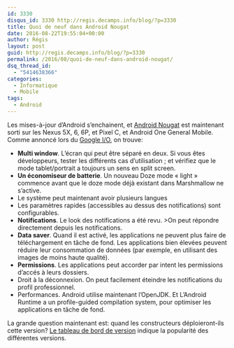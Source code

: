 ```yaml
---
id: 3330
disqus_id: 3330 http://regis.decamps.info/blog/?p=3330
title: Quoi de neuf dans Android Nougat
date: 2016-08-22T19:55:04+00:00
author: Régis
layout: post
guid: http://regis.decamps.info/blog/?p=3330
permalink: /2016/08/quoi-de-neuf-dans-android-nougat/
dsq_thread_id:
  - "5414638366"
categories:
  - Informatique
  - Mobile
tags:
  - Android
---
```

Les mises-à-jour d’Android s’enchainent, et [Android Nougat](https://www.android.com/versions/nougat-7-0/) est maintenant sorti sur les Nexus 5X, 6, 6P, et Pixel C, et Android One General Mobile. Comme annoncé lors du [Google I/O](http://regis.decamps.info/blog/2016/05/google-io-2016/), on trouve:

  * **Multi window**. L’écran qui peut être séparé en deux. Si vous êtes développeurs, tester les différents cas d’utilisation ; et vérifiez que le mode tablet/portrait a toujours un sens en split screen.
  * **Un économiseur de batterie**. Un nouveau Doze mode « light » commence avant que le doze mode déjà existant dans Marshmallow ne s’active.
  * Le système peut maintenant avoir plusieurs langues
  * Les paramètres rapides (accessibles au dessus des notifications) sont configurables.
  * **Notifications**. Le look des notifications a été revu. >On peut répondre directement depuis les notifications.
  * **Data saver**. Quand il est activé, les applications ne peuvent plus faire de téléchargement en tâche de fond. Les applications bien élevées peuvent réduire leur consommation de données (par exemple, en utilisant des images de moins haute qualité).
  * **Permissions**. Les applications peut accorder par intent les permissions d’accés à leurs dossiers.
  * Droit à la déconnexion. On peut facilement éteindre les notifications du profil professionnel.
  * Performances. Android utilise maintenant l’OpenJDK. Et L’Android Runtime a un profile-guided compilation system, pour optimiser les applications en tâche de fond.

La grande question maintenant est: quand les constructeurs déploieront-ils cette version? [Le tableau de bord de version](https://developer.android.com/about/dashboards) indique la popularité des différentes versions.
